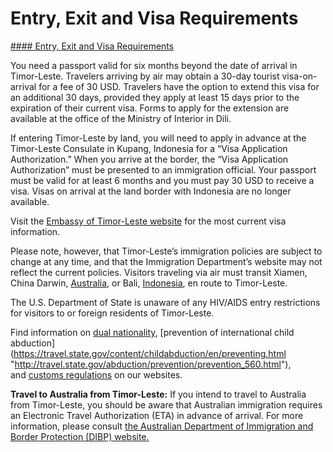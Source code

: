 # Entry, Exit and Visa Requirements

[#### Entry, Exit and Visa Requirements](javascript:void(0); "Entry, Exit and Visa Requirements")

You need a passport valid for six months beyond the date of arrival in Timor-Leste. Travelers arriving by air may obtain a 30-day tourist visa-on-arrival for a fee of 30 USD. Travelers have the option to extend this visa for an additional 30 days, provided they apply at least 15 days prior to the expiration of their current visa. Forms to apply for the extension are available at the office of the Ministry of Interior in Dili.

If entering Timor-Leste by land, you will need to apply in advance at the Timor-Leste Consulate in Kupang, Indonesia for a “Visa Application Authorization.” When you arrive at the border, the “Visa Application Authorization” must be presented to an immigration official. Your passport must be valid for at least 6 months and you must pay 30 USD to receive a visa. Visas on arrival at the land border with Indonesia are no longer available.

Visit the [Embassy of Timor-Leste website](http://www.timorlesteembassy.org/) for the most current visa information.

Please note, however, that Timor-Leste’s immigration policies are subject to change at any time, and that the Immigration Department’s website may not reflect the current policies. Visitors traveling via air must transit Xiamen, China Darwin, [Australia](https://travel.state.gov/content/travel/en/international-travel/International-Travel-Country-Information-Pages/Australia.html), or Bali, [Indonesia](https://travel.state.gov/content/travel/en/international-travel/International-Travel-Country-Information-Pages/Indonesia.html), en route to Timor-Leste.

The U.S. Department of State is unaware of any HIV/AIDS entry restrictions for visitors to or foreign residents of Timor-Leste.

Find information on [dual nationality](https://travel.state.gov/content/travel/en/international-travel/before-you-go/travelers-with-special-considerations/Dual-Nationality-Travelers.html "http://travel.state.gov/travel/cis_pa_tw/cis/cis_1753.html"), [prevention of international child abduction](https://travel.state.gov/content/childabduction/en/preventing.html "http://travel.state.gov/abduction/prevention/prevention_560.html"), and [customs regulations](https://travel.state.gov/content/passports/en/go/customs.html) on our websites.

**Travel to Australia from Timor-Leste:** If you intend to travel to Australia from Timor-Leste, you should be aware that Australian immigration requires an Electronic Travel Authorization (ETA) in advance of arrival. For more information, please consult [the Australian Department of Immigration and Border Protection (DIBP) website.](https://www.homeaffairs.gov.au/)